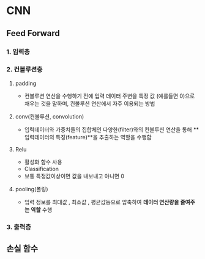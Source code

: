 # CNN

## Feed Forward

### 1. 입력층

### 2. 컨볼루션층

1. padding
    - 컨볼루션 연산을 수행하기 전에 입력 데이터 주변을 특정 값 (예를들면 0)으로 채우는 것을 말하며, 컨볼루션 연산에서 자주 이용되는 방법
  
2. conv(컨볼루션, convolution)
    - 입력데이터와 가중치들의 집합체인 다양한(filter)와의 컨볼루션 연산을 통해 **입력데이터의 특징(feature)**을 추출하는 역할을 수행함

3. Relu
    - 활성화 함수 사용
    - Classification
    - 보통 특정값이상이면 값을 내보내고 아니면 0

4. pooling(폴링)
    - 입력 정보를 최대값 , 최소값 , 평균값등으로 압축하여 **데이터 연산량을 줄여주는 역할** 수행 

### 3. 출력층

## 손실 함수
